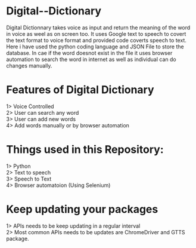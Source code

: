 # Digital--Dictionary
Digital Dictionnary  takes voice as input and return the meaning of the word in voice as weel as  on screen too. It uses Google text to speech to covert the text format to voice format and provided code coverts speech to text. Here i have used the python coding language and JSON File to store the database. In cae if the word doesnot exist in the file it uses browser automation to search the word in internet as well as individual can do changes manually.

# Features of Digital Dictionary
1> Voice Controlled  <br />
2> User can search any word <br />
3> User can add new words <br />
4> Add words manually or by browser automation <br />

# Things used in this Repository:
1> Python <br />
2> Text to speech<br /> 
3> Speech to Text<br />
4> Browser automatoion (Using Selenium)<br />

# Keep updating your packages
1> APIs needs to be keep updating in a regular interval<br />
2> Most common APIs needs to be updates are ChromeDriver and GTTS package.
